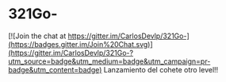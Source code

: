 # 321Go-

[![Join the chat at https://gitter.im/CarlosDevlp/321Go-](https://badges.gitter.im/Join%20Chat.svg)](https://gitter.im/CarlosDevlp/321Go-?utm_source=badge&utm_medium=badge&utm_campaign=pr-badge&utm_content=badge)
Lanzamiento del cohete otro level!!
